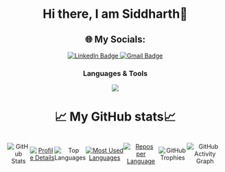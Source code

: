 
<!--
**Sid-0704/Sid-0704** is a ✨ _special_ ✨ repository because its `README.md` (this file) appears on your GitHub profile.

Here are some ideas to get you started:

- 🔭 I’m currently working on ...
- 🌱 I’m currently learning ...
- 👯 I’m looking to collaborate on ...
- 🤔 I’m looking for help with ...
- 💬 Ask me about ...
- 📫 How to reach me: ...
- 😄 Pronouns: ...
- ⚡ Fun fact: ...
-->

<div align="center">
<h1> Hi there, I am Siddharth👋 </h1>



  ## 🌐 My Socials:

<p align="center">
  <a href="https://www.linkedin.com/in/siddharth-raj-747392320/">
    <img src="https://img.shields.io/badge/LinkedIn-%230077B5.svg?logo=linkedin&logoColor=white" alt="LinkedIn Badge"/>
  </a>

  <!-- <a href="">
    <img src="https://img.shields.io/badge/Instagram-%23E4405F.svg?logo=instagram&logoColor=white" alt="Instagram Badge"/>
  </a> -->

  <!-- <a href="for discord">
    <img src="https://img.shields.io/badge/Discord-%237289DA.svg?logo=discord&logoColor=white" alt="Discord Badge"/>
  </a> -->

  <a href="mailto:rajsiddharth901@gmail.com">
    <img src="https://img.shields.io/badge/Gmail-D14836.svg?logo=gmail&logoColor=white" alt="Gmail Badge"/>
  </a>

</p>

<h3 align="center">Languages & Tools</h3>


<p align="center">
  <a href="https://skillicons.dev">
    <img src="https://skillicons.dev/icons?i=html,css,blender,github,git,windows,linux,debian,kali,bash,py,c,cs,vscode,visualstudio&perline=7&theme=dark" />
  </a>
</p>


# 📈 My GitHub stats📈
<div style="display: flex; flex-direction: row; justify-content: center; align-items: center; gap: 10 px;">
  
  ![GitHub Stats](https://github-readme-stats.vercel.app/api?username=Sid-0704&show_icons=true&theme=tokyonight)  

[![Profile Details](http://github-profile-summary-cards.vercel.app/api/cards/profile-details?username=Sid-0704&theme=tokyonight)](https://github.com/Sid-0704)

  ![Top Languages](https://github-readme-stats.vercel.app/api/top-langs/?username=Sid-0704&layout=compact&theme=tokyonight) 

  [![Most Used Languages](http://github-profile-summary-cards.vercel.app/api/cards/most-commit-language?username=Sid-0704&theme=tokyonight)](https://github.com/Sid-0704)

[![Repos per Language](http://github-profile-summary-cards.vercel.app/api/cards/repos-per-language?username=Sid-0704&theme=tokyonight)](https://github.com/Sid-0704)


  ![GitHub Trophies](https://github-profile-trophy.vercel.app/?username=Sid-0704&theme=radical)

  ![GitHub Activity Graph](https://github-readme-activity-graph.vercel.app/graph?username=Sid-0704&theme=tokyonight) 

 </div>
  



  






 
